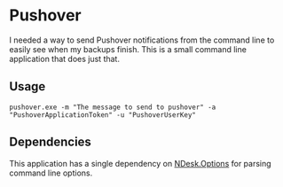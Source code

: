 # Pushover
I needed a way to send Pushover notifications from the command line to easily see when my backups finish. This is a small command line
application that does just that.

## Usage

```
pushover.exe -m "The message to send to pushover" -a "PushoverApplicationToken" -u "PushoverUserKey"
```

## Dependencies

This application has a single dependency on	[NDesk.Options](http://www.ndesk.org/Options) for parsing command line options.





